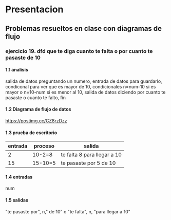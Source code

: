 # Presentacion
## Problemas resueltos en clase con diagramas de flujo
### ejercicio 19. dfd que te diga cuanto te falta o por cuanto te pasaste de 10
#### 1.1 analisis 
salida de datos preguntando un numero, entrada de datos para guardarlo, condiconal para ver que es mayor de 10, condicionales n=num-10 si es mayor o n=10-num si es menor al 10, salida de datos diciendo por cuanto te pasaste o cuanto te falto, fin
#### 1.2 Diagrama de flujo de datos
https://postimg.cc/CZ8rzDzz
#### 1.3 prueba de escritorio
|entrada|proceso|salida|
|------------|-------------|----------|
|        2    |     10-2=8         | te falta 8 para llegar a 10        |
|        15    |     15-10=5         | te pasaste por 5 de 10      |
#### 1.4 entradas
num
#### 1.5 salidas
"te pasaste por", n," de 10" o "te falta", n, "para llegar a 10"
